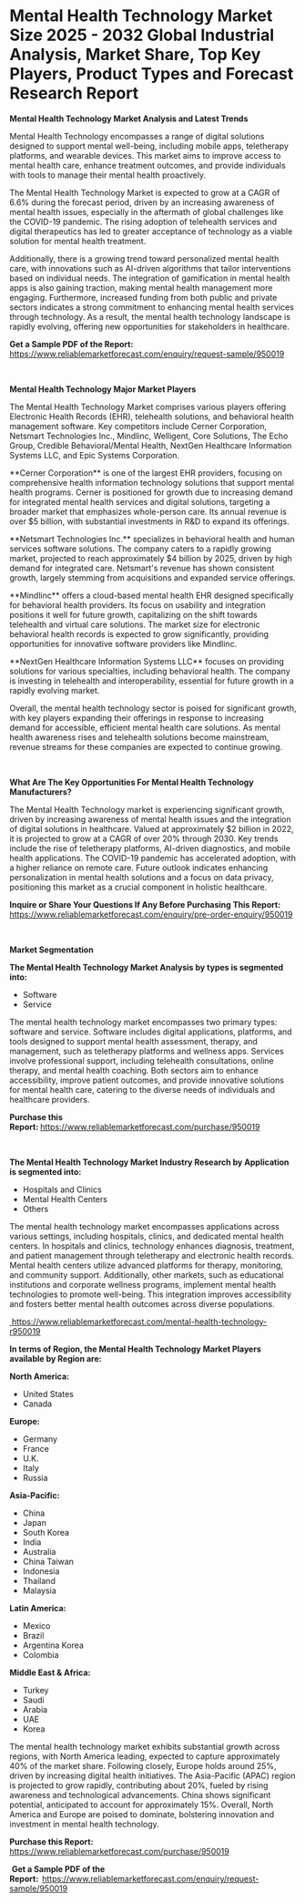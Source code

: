 <p><h1>Mental Health Technology Market Size 2025 - 2032 Global Industrial Analysis, Market Share, Top Key Players, Product Types and Forecast Research Report</h1></p><p><strong>Mental Health Technology Market Analysis and Latest Trends</strong></p>
<p><p>Mental Health Technology encompasses a range of digital solutions designed to support mental well-being, including mobile apps, teletherapy platforms, and wearable devices. This market aims to improve access to mental health care, enhance treatment outcomes, and provide individuals with tools to manage their mental health proactively.</p><p>The Mental Health Technology Market is expected to grow at a CAGR of 6.6% during the forecast period, driven by an increasing awareness of mental health issues, especially in the aftermath of global challenges like the COVID-19 pandemic. The rising adoption of telehealth services and digital therapeutics has led to greater acceptance of technology as a viable solution for mental health treatment. </p><p>Additionally, there is a growing trend toward personalized mental health care, with innovations such as AI-driven algorithms that tailor interventions based on individual needs. The integration of gamification in mental health apps is also gaining traction, making mental health management more engaging. Furthermore, increased funding from both public and private sectors indicates a strong commitment to enhancing mental health services through technology. As a result, the mental health technology landscape is rapidly evolving, offering new opportunities for stakeholders in healthcare.</p></p>
<p><strong>Get a Sample PDF of the Report:&nbsp;</strong> <a href="https://www.reliablemarketforecast.com/enquiry/request-sample/950019?utm_campaign=3200&utm_medium=2&utm_source=Github&utm_content=ia&utm_term=17042025&utm_id=mental-health-technology">https://www.reliablemarketforecast.com/enquiry/request-sample/950019</a></p>
<p>&nbsp;</p>
<p><strong>Mental Health Technology Major Market Players</strong></p>
<p><p>The Mental Health Technology Market comprises various players offering Electronic Health Records (EHR), telehealth solutions, and behavioral health management software. Key competitors include Cerner Corporation, Netsmart Technologies Inc., Mindlinc, Welligent, Core Solutions, The Echo Group, Credible Behavioral/Mental Health, NextGen Healthcare Information Systems LLC, and Epic Systems Corporation.</p><p>**Cerner Corporation** is one of the largest EHR providers, focusing on comprehensive health information technology solutions that support mental health programs. Cerner is positioned for growth due to increasing demand for integrated mental health services and digital solutions, targeting a broader market that emphasizes whole-person care. Its annual revenue is over $5 billion, with substantial investments in R&D to expand its offerings.</p><p>**Netsmart Technologies Inc.** specializes in behavioral health and human services software solutions. The company caters to a rapidly growing market, projected to reach approximately $4 billion by 2025, driven by high demand for integrated care. Netsmart's revenue has shown consistent growth, largely stemming from acquisitions and expanded service offerings.</p><p>**Mindlinc** offers a cloud-based mental health EHR designed specifically for behavioral health providers. Its focus on usability and integration positions it well for future growth, capitalizing on the shift towards telehealth and virtual care solutions. The market size for electronic behavioral health records is expected to grow significantly, providing opportunities for innovative software providers like Mindlinc.</p><p>**NextGen Healthcare Information Systems LLC** focuses on providing solutions for various specialties, including behavioral health. The company is investing in telehealth and interoperability, essential for future growth in a rapidly evolving market. </p><p>Overall, the mental health technology sector is poised for significant growth, with key players expanding their offerings in response to increasing demand for accessible, efficient mental health care solutions. As mental health awareness rises and telehealth solutions become mainstream, revenue streams for these companies are expected to continue growing.</p></p>
<p>&nbsp;</p>
<p><strong>What Are The Key Opportunities For Mental Health Technology Manufacturers?</strong></p>
<p><p>The Mental Health Technology market is experiencing significant growth, driven by increasing awareness of mental health issues and the integration of digital solutions in healthcare. Valued at approximately $2 billion in 2022, it is projected to grow at a CAGR of over 20% through 2030. Key trends include the rise of teletherapy platforms, AI-driven diagnostics, and mobile health applications. The COVID-19 pandemic has accelerated adoption, with a higher reliance on remote care. Future outlook indicates enhancing personalization in mental health solutions and a focus on data privacy, positioning this market as a crucial component in holistic healthcare.</p></p>
<p><strong>Inquire or Share Your Questions If Any Before Purchasing This Report:</strong> <a href="https://www.reliablemarketforecast.com/enquiry/pre-order-enquiry/950019?utm_campaign=3200&utm_medium=2&utm_source=Github&utm_content=ia&utm_term=17042025&utm_id=mental-health-technology">https://www.reliablemarketforecast.com/enquiry/pre-order-enquiry/950019</a></p>
<p>&nbsp;</p>
<p><strong>Market Segmentation</strong></p>
<p><strong>The Mental Health Technology Market Analysis by types is segmented into:</strong></p>
<p><ul><li>Software</li><li>Service</li></ul></p>
<p><p>The mental health technology market encompasses two primary types: software and service. Software includes digital applications, platforms, and tools designed to support mental health assessment, therapy, and management, such as teletherapy platforms and wellness apps. Services involve professional support, including telehealth consultations, online therapy, and mental health coaching. Both sectors aim to enhance accessibility, improve patient outcomes, and provide innovative solutions for mental health care, catering to the diverse needs of individuals and healthcare providers.</p></p>
<p><strong>Purchase this Report:&nbsp;</strong><a href="https://www.reliablemarketforecast.com/purchase/950019?utm_campaign=3200&utm_medium=2&utm_source=Github&utm_content=ia&utm_term=17042025&utm_id=mental-health-technology">https://www.reliablemarketforecast.com/purchase/950019</a></p>
<p>&nbsp;</p>
<p><strong>The Mental Health Technology Market Industry Research by Application is segmented into:</strong></p>
<p><ul><li>Hospitals and Clinics</li><li>Mental Health Centers</li><li>Others</li></ul></p>
<p><p>The mental health technology market encompasses applications across various settings, including hospitals, clinics, and dedicated mental health centers. In hospitals and clinics, technology enhances diagnosis, treatment, and patient management through teletherapy and electronic health records. Mental health centers utilize advanced platforms for therapy, monitoring, and community support. Additionally, other markets, such as educational institutions and corporate wellness programs, implement mental health technologies to promote well-being. This integration improves accessibility and fosters better mental health outcomes across diverse populations.</p></p>
<p><a href="https://www.reliablemarketforecast.com/mental-health-technology-r950019?utm_campaign=3200&utm_medium=2&utm_source=Github&utm_content=ia&utm_term=17042025&utm_id=mental-health-technology">&nbsp;https://www.reliablemarketforecast.com/mental-health-technology-r950019</a></p>
<p><strong>In terms of Region, the Mental Health Technology Market Players available by Region are:</strong></p>
<p>
    <p> <strong> North America: </strong>
        <ul>
            <li>United States</li>
            <li>Canada</li>
        </ul>
        </p> 
    <p> <strong> Europe: </strong>
        <ul>
            <li>Germany</li>
            <li>France</li>
            <li>U.K.</li>
            <li>Italy</li>
            <li>Russia</li>
        </ul>
        </p> 
    <p> <strong> Asia-Pacific: </strong>
        <ul>
            <li>China</li>
            <li>Japan</li>
            <li>South Korea</li>
            <li>India</li>
            <li>Australia</li>
            <li>China Taiwan</li>
            <li>Indonesia</li>
            <li>Thailand</li>
            <li>Malaysia</li>
        </ul>
        </p> 
    <p> <strong> Latin America: </strong>
        <ul>
            <li>Mexico</li>
            <li>Brazil</li>
            <li>Argentina Korea</li>
            <li>Colombia</li>
        </ul>
        </p> 
    <p> <strong> Middle East & Africa: </strong>
        <ul>
            <li>Turkey</li>
            <li>Saudi</li>
            <li>Arabia</li>
            <li>UAE</li>
            <li>Korea</li>
        </ul>
    </p>
    </p>
<p><p>The mental health technology market exhibits substantial growth across regions, with North America leading, expected to capture approximately 40% of the market share. Following closely, Europe holds around 25%, driven by increasing digital health initiatives. The Asia-Pacific (APAC) region is projected to grow rapidly, contributing about 20%, fueled by rising awareness and technological advancements. China shows significant potential, anticipated to account for approximately 15%. Overall, North America and Europe are poised to dominate, bolstering innovation and investment in mental health technology.</p></p>
<p><strong>Purchase this Report: </strong><a href="https://www.reliablemarketforecast.com/purchase/950019?utm_campaign=3200&utm_medium=2&utm_source=Github&utm_content=ia&utm_term=17042025&utm_id=mental-health-technology">https://www.reliablemarketforecast.com/purchase/950019</a></p>
<p>&nbsp;<strong>Get a Sample PDF of the Report:&nbsp;&nbsp;</strong><a href="https://www.reliablemarketforecast.com/enquiry/request-sample/950019?utm_campaign=3200&utm_medium=2&utm_source=Github&utm_content=ia&utm_term=17042025&utm_id=mental-health-technology">https://www.reliablemarketforecast.com/enquiry/request-sample/950019</a></p>
<p><strong></strong></p>
<p><p></p><p></p><p></p></p>